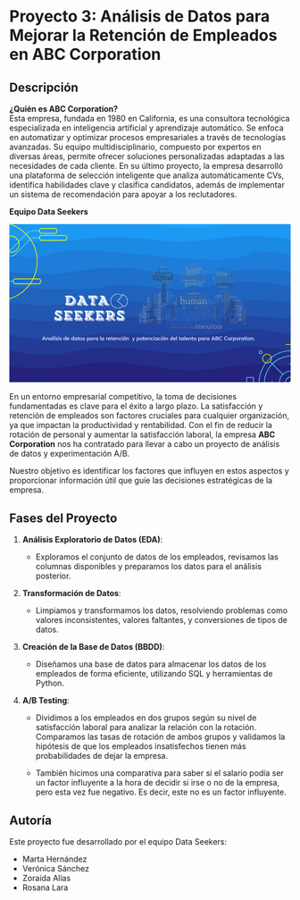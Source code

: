 # Proyecto 3: Análisis de Datos para Mejorar la Retención de Empleados en ABC Corporation

## Descripción

**¿Quién es ABC Corporation?**  
Esta empresa, fundada en 1980 en California, es una consultora tecnológica especializada en inteligencia artificial y aprendizaje automático. Se enfoca en automatizar y optimizar procesos empresariales a través de tecnologías avanzadas. Su equipo multidisciplinario, compuesto por expertos en diversas áreas, permite ofrecer soluciones personalizadas adaptadas a las necesidades de cada cliente. En su último proyecto, la empresa desarrolló una plataforma de selección inteligente que analiza automáticamente CVs, identifica habilidades clave y clasifica candidatos, además de implementar un sistema de recomendación para apoyar a los reclutadores.

**Equipo Data Seekers**  

![logo2.1.png](imagenes/logo2.1.png)

En un entorno empresarial competitivo, la toma de decisiones fundamentadas es clave para el éxito a largo plazo. La satisfacción y retención de empleados son factores cruciales para cualquier organización, ya que impactan la productividad y rentabilidad. Con el fin de reducir la rotación de personal y aumentar la satisfacción laboral, la empresa **ABC Corporation** nos ha contratado para llevar a cabo un proyecto de análisis de datos y experimentación A/B.

Nuestro objetivo es identificar los factores que influyen en estos aspectos y proporcionar información útil que guíe las decisiones estratégicas de la empresa.

## Fases del Proyecto

1. **Análisis Exploratorio de Datos (EDA)**:
   - Exploramos el conjunto de datos de los empleados, revisamos las columnas disponibles y preparamos los datos para el análisis posterior.  
2. **Transformación de Datos**:
   - Limpiamos y transformamos los datos, resolviendo problemas como valores inconsistentes, valores faltantes, y conversiones de tipos de datos.

3. **Creación de la Base de Datos (BBDD)**:
   - Diseñamos una base de datos para almacenar los datos de los empleados de forma eficiente, utilizando SQL y herramientas de Python.

4. **A/B Testing**:
   - Dividimos a los empleados en dos grupos según su nivel de satisfacción laboral para analizar la relación con la rotación. Comparamos las tasas de rotación de ambos grupos y validamos la hipótesis de que los empleados insatisfechos tienen más probabilidades de dejar la empresa.

   - También hicimos una comparativa para saber si el salario podía ser un factor influyente a la hora de decidir si irse o no de la empresa, pero esta vez fue negativo. Es decir, este no es un factor influyente.

## Autoría

Este proyecto fue desarrollado por el equipo Data Seekers:

- Marta Hernández
- Verónica Sánchez
- Zoraida Alías
- Rosana Lara
